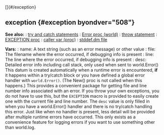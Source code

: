 []{#/exception}
## exception {#exception byondver="508"}
**See also:**
:   [try and catch statements](#/proc/try)
:   [Error proc (world)](#/world/proc/Error)
:   [throw statement](#/proc/throw)
:   [EXCEPTION proc](#/proc/EXCEPTION)
:   [caller var (proc)](#/proc/var/caller)
:   [stddef.dm file](#/%7B%7Bappendix%7D%7D/stddef%2edm)
<!-- -->
**Vars:**
:   name: A text string (such as an error message) or other value
:   file: The filename where the error occurred, if debugging info is
    present
:   line: The line where the error occurred, if debugging info is
    present
:   desc: Detailed error info including call stack, only used when sent
    to world.Error()
This datum is created automatically when a runtime error is encountered,
**if** it happens within a try/catch block or you have defined a global
error handler with `world.Error()`. (The New() proc is not called when
this happens.) This provides a convenient package for getting file and
line number info associated with an error.
If you throw your own exceptions, you do not have to use this, but the
`EXCEPTION` macro is provided to easily create one with the current file
and line number.
The `desc` value is only filled in when you have a world.Error() handler
and there is no try/catch handling this error. Just like when no handler
is present, less detail will be provided after multiple runtime errors
have occurred. This only exists as a convenience feature for logging
errors if you want to use something other than world.log.
